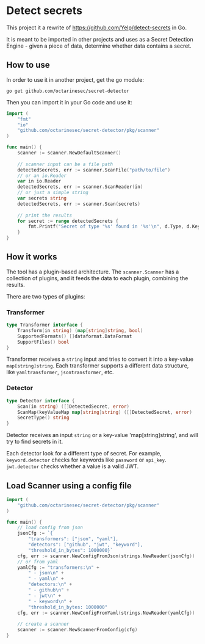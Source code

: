 # Detect secrets

This project it a rewrite of <https://github.com/Yelp/detect-secrets> in Go.

It is meant to be imported in other projects and uses as a Secret Detection Engine - given a piece of data, determine whether data contains a secret.

## How to use

In order to use it in another project, get the go module:

```shell
go get github.com/octarinesec/secret-detector
```

Then you can import it in your Go code and use it:

```go
import (
    "fmt"
    "io"
    "github.com/octarinesec/secret-detector/pkg/scanner"
)

func main() {
    scanner := scanner.NewDefaultScanner()
    
    // scanner input can be a file path 
    detectedSecrets, err := scanner.ScanFile("path/to/file")
    // or an io.Reader
    var in io.Reader
    detectedSecrets, err := scanner.ScanReader(in)
    // or just a simple string
    var secrets string
    detectedSecrets, err := scanner.Scan(secrets)
	
    // print the results
    for secret := range detectedSecrets {
        fmt.Printf("Secret of type '%s' found in '%s'\n", d.Type, d.Key)
    }  
}
```

## How it works

The tool has a plugin-based architecture. The `scanner.Scanner` has a collection of plugins, and it feeds the data to each plugin, combining the results.

There are two types of plugins:

### Transformer
```go
type Transformer interface {
    Transform(in string) (map[string]string, bool)
    SupportedFormats() []dataformat.DataFormat
    SupportFiles() bool
}
```
Transformer receives a `string` input and tries to convert it into a key-value `map[string]string`. Each transformer supports a different data structure, like `yamltransformer`, `jsontransformer`, etc. 

### Detector
```go
type Detector interface {
    Scan(in string) ([]DetectedSecret, error)
    ScanMap(keyValueMap map[string]string) ([]DetectedSecret, error)
    SecretType() string
}
```
Detector receives an input `string` or a key-value 'map[string]string', and will try to find secrets in it.

Each detector look for a different type of secret.
For example, `keyword.detector` checks for keywords like `password` or `api_key`.
`jwt.detector` checks whether a value is a valid JWT.

## Load Scanner using a config file
```go
import (
    "github.com/octarinesec/secret-detector/pkg/scanner"
)

func main() {
    // load config from json
    jsonCfg := `{
        "transformers": ["json", "yaml"], 
        "detectors": ["github", "jwt", "keyword"], 
        "threshold_in_bytes": 1000000}`
    cfg, err := scanner.NewConfigFromJson(strings.NewReader(jsonCfg))
    // or from yaml
    yamlCfg := "transformers:\n" +
        " - json\n" +
        " - yaml\n" +
        "detectors:\n" +
        " - github\n" +
        " - jwt\n" + 
        " - keyword\n" + 
        "threshold_in_bytes: 1000000"
    cfg, err := scanner.NewConfigFromYaml(strings.NewReader(yamlCfg))
	
	// create a scanner
    scanner := scanner.NewScannerFromConfig(cfg)
}
```